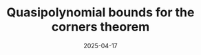 ---
title: Quasipolynomial bounds for the corners theorem
date: 2025-04-17
status:
notes: 04-17-25-sem.pdf
code:
site:
paper: At the MIT Combinatorics Seminar.
presenters: Mehtaab Sawhney
series: Combinatorics 
---